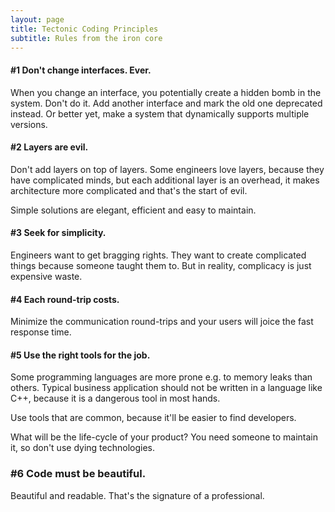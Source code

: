 ```yaml
---
layout: page
title: Tectonic Coding Principles
subtitle: Rules from the iron core
---
```


#### #1 Don't change interfaces. Ever.

When you change an interface, you potentially create a hidden bomb in the system. Don't do it. Add another interface and mark the old one deprecated instead. Or better yet, make a system that dynamically supports multiple versions.

#### #2 Layers are evil.

Don't add layers on top of layers. Some engineers love layers, because they have complicated minds, but each additional layer is an overhead, it makes architecture more complicated and that's the start of evil. 

Simple solutions are elegant, efficient and easy to maintain.

#### #3 Seek for simplicity. 

Engineers want to get bragging rights. They want to create complicated things because someone taught them to. But in reality, complicacy is just expensive waste.

#### #4 Each round-trip costs.

Minimize the communication round-trips and your users will joice the fast response time.

#### #5 Use the right tools for the job.

Some programming languages are more prone e.g. to memory leaks than others. Typical business application should not be written in a language like C++, because it is a dangerous tool in most hands. 

Use tools that are common, because it'll be easier to find developers.  

What will be the life-cycle of your product? You need someone to maintain it, so don't use dying technologies.

### #6 Code must be beautiful.

Beautiful and readable. That's the signature of a professional.
